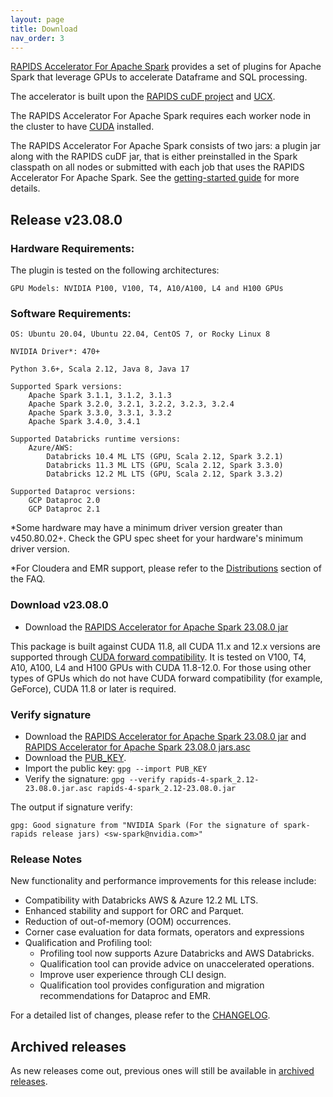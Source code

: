 ```yaml
---
layout: page
title: Download
nav_order: 3
---
```


[RAPIDS Accelerator For Apache Spark](https://github.com/NVIDIA/spark-rapids) provides a set of
plugins for Apache Spark that leverage GPUs to accelerate Dataframe and SQL processing.

The accelerator is built upon the [RAPIDS cuDF project](https://github.com/rapidsai/cudf) and
[UCX](https://github.com/openucx/ucx/).

The RAPIDS Accelerator For Apache Spark requires each worker node in the cluster to have
[CUDA](https://developer.nvidia.com/cuda-toolkit) installed.

The RAPIDS Accelerator For Apache Spark consists of two jars: a plugin jar along with the RAPIDS
cuDF jar, that is either preinstalled in the Spark classpath on all nodes or submitted with each job
that uses the RAPIDS Accelerator For Apache Spark. See the [getting-started
guide](https://nvidia.github.io/spark-rapids/Getting-Started/) for more details.

## Release v23.08.0
### Hardware Requirements:

The plugin is tested on the following architectures:

	GPU Models: NVIDIA P100, V100, T4, A10/A100, L4 and H100 GPUs

### Software Requirements:

	OS: Ubuntu 20.04, Ubuntu 22.04, CentOS 7, or Rocky Linux 8

	NVIDIA Driver*: 470+

	Python 3.6+, Scala 2.12, Java 8, Java 17

	Supported Spark versions:
		Apache Spark 3.1.1, 3.1.2, 3.1.3 
		Apache Spark 3.2.0, 3.2.1, 3.2.2, 3.2.3, 3.2.4
		Apache Spark 3.3.0, 3.3.1, 3.3.2
		Apache Spark 3.4.0, 3.4.1
	
	Supported Databricks runtime versions: 
		Azure/AWS:
			Databricks 10.4 ML LTS (GPU, Scala 2.12, Spark 3.2.1)
			Databricks 11.3 ML LTS (GPU, Scala 2.12, Spark 3.3.0)
			Databricks 12.2 ML LTS (GPU, Scala 2.12, Spark 3.3.2)
	
	Supported Dataproc versions:
		GCP Dataproc 2.0
		GCP Dataproc 2.1

*Some hardware may have a minimum driver version greater than v450.80.02+.  Check the GPU spec sheet
for your hardware's minimum driver version.

*For Cloudera and EMR support, please refer to the
[Distributions](./FAQ.md#which-distributions-are-supported) section of the FAQ.

### Download v23.08.0
* Download the [RAPIDS
  Accelerator for Apache Spark 23.08.0 jar](https://repo1.maven.org/maven2/com/nvidia/rapids-4-spark_2.12/23.08.0/rapids-4-spark_2.12-23.08.0.jar)

This package is built against CUDA 11.8, all CUDA 11.x and 12.x versions are supported through [CUDA forward
compatibility](https://docs.nvidia.com/deploy/cuda-compatibility/index.html). It is tested
on V100, T4, A10, A100, L4 and H100 GPUs with CUDA 11.8-12.0.  For those using other types of GPUs 
which do not have CUDA forward compatibility (for example, GeForce), CUDA 11.8 or later is required.

### Verify signature
* Download the [RAPIDS Accelerator for Apache Spark 23.08.0 jar](https://repo1.maven.org/maven2/com/nvidia/rapids-4-spark_2.12/23.08.0/rapids-4-spark_2.12-23.08.0.jar)
  and [RAPIDS Accelerator for Apache Spark 23.08.0 jars.asc](https://repo1.maven.org/maven2/com/nvidia/rapids-4-spark_2.12/23.08.0/rapids-4-spark_2.12-23.08.0.jar.asc)
* Download the [PUB_KEY](https://keys.openpgp.org/search?q=sw-spark@nvidia.com).
* Import the public key: `gpg --import PUB_KEY`
* Verify the signature: `gpg --verify rapids-4-spark_2.12-23.08.0.jar.asc rapids-4-spark_2.12-23.08.0.jar`

The output if signature verify:

	gpg: Good signature from "NVIDIA Spark (For the signature of spark-rapids release jars) <sw-spark@nvidia.com>"

### Release Notes
New functionality and performance improvements for this release include:
* Compatibility with Databricks AWS & Azure 12.2 ML LTS.
* Enhanced stability and support for ORC and Parquet.
* Reduction of out-of-memory (OOM) occurrences.
* Corner case evaluation for data formats, operators and expressions
* Qualification and Profiling tool:
  * Profiling tool now supports Azure Databricks and AWS Databricks.
  * Qualification tool can provide advice on unaccelerated operations.
  * Improve user experience through CLI design.
  * Qualification tool provides configuration and migration recommendations for Dataproc and EMR.
  
For a detailed list of changes, please refer to the
[CHANGELOG](https://github.com/NVIDIA/spark-rapids/blob/main/CHANGELOG.md).

## Archived releases

As new releases come out, previous ones will still be available in [archived releases](./archive.md). 